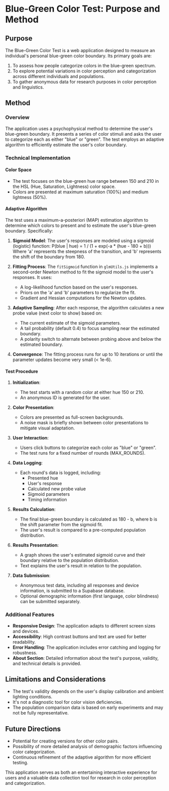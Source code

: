 # Blue-Green Color Test: Purpose and Method

## Purpose

The Blue-Green Color Test is a web application designed to measure an individual's personal blue-green color boundary. Its primary goals are:

1. To assess how people categorize colors in the blue-green spectrum.
2. To explore potential variations in color perception and categorization across different individuals and populations.
3. To gather anonymous data for research purposes in color perception and linguistics.

## Method

### Overview

The application uses a psychophysical method to determine the user's blue-green boundary. It presents a series of color stimuli and asks the user to categorize each as either "blue" or "green". The test employs an adaptive algorithm to efficiently estimate the user's color boundary.

### Technical Implementation

#### Color Space

- The test focuses on the blue-green hue range between 150 and 210 in the HSL (Hue, Saturation, Lightness) color space.
- Colors are presented at maximum saturation (100%) and medium lightness (50%).

#### Adaptive Algorithm

The test uses a maximum-a-posteriori (MAP) estimation algorithm to determine which colors to present and to estimate the user's blue-green boundary. Specifically:

1. **Sigmoid Model**: The user's responses are modeled using a sigmoid (logistic) function:
   P(blue | hue) = 1 / (1 + exp(-a \* (hue - 180 + b)))
   Where 'a' represents the steepness of the transition, and 'b' represents the shift of the boundary from 180.

2. **Fitting Process**: The `fitSigmoid` function in `glmUtils.js` implements a second-order Newton method to fit the sigmoid model to the user's responses. It uses:

   - A log-likelihood function based on the user's responses.
   - Priors on the 'a' and 'b' parameters to regularize the fit.
   - Gradient and Hessian computations for the Newton updates.

3. **Adaptive Sampling**: After each response, the algorithm calculates a new probe value (next color to show) based on:

   - The current estimate of the sigmoid parameters.
   - A tail probability (default 0.4) to focus sampling near the estimated boundary.
   - A polarity switch to alternate between probing above and below the estimated boundary.

4. **Convergence**: The fitting process runs for up to 10 iterations or until the parameter updates become very small (< 1e-6).

#### Test Procedure

1. **Initialization**:

   - The test starts with a random color at either hue 150 or 210.
   - An anonymous ID is generated for the user.

2. **Color Presentation**:

   - Colors are presented as full-screen backgrounds.
   - A noise mask is briefly shown between color presentations to mitigate visual adaptation.

3. **User Interaction**:

   - Users click buttons to categorize each color as "blue" or "green".
   - The test runs for a fixed number of rounds (MAX_ROUNDS).

4. **Data Logging**:

   - Each round's data is logged, including:
     - Presented hue
     - User's response
     - Calculated new probe value
     - Sigmoid parameters
     - Timing information

5. **Results Calculation**:

   - The final blue-green boundary is calculated as 180 - b, where b is the shift parameter from the sigmoid fit.
   - The user's result is compared to a pre-computed population distribution.

6. **Results Presentation**:

   - A graph shows the user's estimated sigmoid curve and their boundary relative to the population distribution.
   - Text explains the user's result in relation to the population.

7. **Data Submission**:
   - Anonymous test data, including all responses and device information, is submitted to a Supabase database.
   - Optional demographic information (first language, color blindness) can be submitted separately.

### Additional Features

- **Responsive Design**: The application adapts to different screen sizes and devices.
- **Accessibility**: High contrast buttons and text are used for better readability.
- **Error Handling**: The application includes error catching and logging for robustness.
- **About Section**: Detailed information about the test's purpose, validity, and technical details is provided.

## Limitations and Considerations

- The test's validity depends on the user's display calibration and ambient lighting conditions.
- It's not a diagnostic tool for color vision deficiencies.
- The population comparison data is based on early experiments and may not be fully representative.

## Future Directions

- Potential for creating versions for other color pairs.
- Possibility of more detailed analysis of demographic factors influencing color categorization.
- Continuous refinement of the adaptive algorithm for more efficient testing.

This application serves as both an entertaining interactive experience for users and a valuable data collection tool for research in color perception and categorization.
